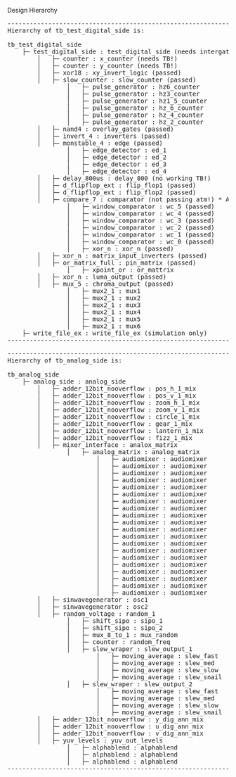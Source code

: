 Design Hierarchy
<pre>
-------------------------------------------------------------
Hierarchy of tb_test_digital_side is:

tb_test_digital_side
    ├─ test_digital_side : test_digital_side (needs intergation TB?)
        │   ├─ counter : x_counter (needs TB!)
        │   ├─ counter : y_counter (needs TB!)
        │   ├─ xor18 : xy_invert_logic (passed)
        │   ├─ slow_counter : slow_counter (passed)
                │   ├─ pulse_generator : hz6_counter 
                │   ├─ pulse_generator : hz3_counter
                │   ├─ pulse_generator : hz1_5_counter
                │   ├─ pulse_generator : hz_6_counter
                │   ├─ pulse_generator : hz_4_counter
                │   ├─ pulse_generator : hz_2_counter
        │   ├─ nand4 : overlay_gates (passed)
        │   ├─ invert_4 : inverters (passed)
        │   ├─ monstable_4 : edge (passed)
                │   ├─ edge_detector : ed_1 
                │   ├─ edge_detector : ed_2
                │   ├─ edge_detector : ed_3
                │   ├─ edge_detector : ed_4
        │   ├─ delay_800us : delay_800 (no working TB!)
        │   ├─ d_flipflop_ext : flip_flop1 (passed)
        │   ├─ d_flipflop_ext : flip_flop2 (passed)
        │   ├─ compare_7 : comparator (not passing atm!) * ARE THE XORS CORRECT? the output looks crazy
                │   ├─ window_comparator : wc_5 (passed)
                │   ├─ window_comparator : wc_4 (passed)
                │   ├─ window_comparator : wc_3 (passed)
                │   ├─ window_comparator : wc_2 (passed)
                │   ├─ window_comparator : wc_1 (passed)
                │   ├─ window_comparator : wc_0 (passed)
                │   ├─ xor_n : xor_n (passed)
        │   ├─ xor_n : matrix_input_inverters (passed)
        │   ├─ or_matrix_full : pin_matrix (passed)
                │   ├─ xpoint_or : or_mattrix 
        │   ├─ xor_n : luma_output (passed)
        │   ├─ mux_5 : chroma_output (passed)
                │   ├─ mux2_1 : mux1 
                │   ├─ mux2_1 : mux2
                │   ├─ mux2_1 : mux3
                │   ├─ mux2_1 : mux4
                │   ├─ mux2_1 : mux5
                │   ├─ mux2_1 : mux6
    ├─ write_file_ex : write_file_ex (simulation only)
-------------------------------------------------------------
</pre>
<pre>
-------------------------------------------------------------
Hierarchy of tb_analog_side is:

tb_analog_side
    ├─ analog_side : analog_side 
        │   ├─ adder_12bit_nooverflow : pos_h_1_mix 
        │   ├─ adder_12bit_nooverflow : pos_v_1_mix
        │   ├─ adder_12bit_nooverflow : zoom_h_1_mix
        │   ├─ adder_12bit_nooverflow : zoom_v_1_mix
        │   ├─ adder_12bit_nooverflow : circle_1_mix
        │   ├─ adder_12bit_nooverflow : gear_1_mix
        │   ├─ adder_12bit_nooverflow : lantern_1_mix
        │   ├─ adder_12bit_nooverflow : fizz_1_mix
        │   ├─ mixer_interface : analox_matrix
                │   ├─ analog_matrix : analog_matrix 
                        │   ├─ audiomixer : audiomixer 
                        │   ├─ audiomixer : audiomixer
                        │   ├─ audiomixer : audiomixer
                        │   ├─ audiomixer : audiomixer
                        │   ├─ audiomixer : audiomixer
                        │   ├─ audiomixer : audiomixer
                        │   ├─ audiomixer : audiomixer
                        │   ├─ audiomixer : audiomixer
                        │   ├─ audiomixer : audiomixer
                        │   ├─ audiomixer : audiomixer
                        │   ├─ audiomixer : audiomixer
                        │   ├─ audiomixer : audiomixer
                        │   ├─ audiomixer : audiomixer
                        │   ├─ audiomixer : audiomixer
                        │   ├─ audiomixer : audiomixer
                        │   ├─ audiomixer : audiomixer
                        │   ├─ audiomixer : audiomixer
                        │   ├─ audiomixer : audiomixer
                        │   ├─ audiomixer : audiomixer
                        │   ├─ audiomixer : audiomixer
        │   ├─ sinwavegenerator : osc1 
        │   ├─ sinwavegenerator : osc2
        │   ├─ random_voltage : random_1
                │   ├─ shift_sipo : sipo_1 
                │   ├─ shift_sipo : sipo_2
                │   ├─ mux_8_to_1 : mux_random
                │   ├─ counter : random_freq
                │   ├─ slew_wraper : slew_output_1
                        │   ├─ moving_average : slew_fast 
                        │   ├─ moving_average : slew_med
                        │   ├─ moving_average : slew_slow
                        │   ├─ moving_average : slew_snail
                │   ├─ slew_wraper : slew_output_2 
                        │   ├─ moving_average : slew_fast 
                        │   ├─ moving_average : slew_med
                        │   ├─ moving_average : slew_slow
                        │   ├─ moving_average : slew_snail
        │   ├─ adder_12bit_nooverflow : y_dig_ann_mix 
        │   ├─ adder_12bit_nooverflow : u_dig_ann_mix
        │   ├─ adder_12bit_nooverflow : v_dig_ann_mix
        │   ├─ yuv_levels : yuv_out_levels
                │   ├─ alphablend : alphablend 
                │   ├─ alphablend : alphablend
                │   ├─ alphablend : alphablend
-------------------------------------------------------------
</pre>
